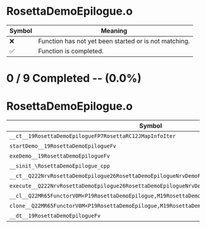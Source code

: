 # RosettaDemoEpilogue.o
| Symbol | Meaning 
| ------------- | ------------- 
| :x: | Function has not yet been started or is not matching. 
| :white_check_mark: | Function is completed. 


# 0 / 9 Completed -- (0.0%)
# RosettaDemoEpilogue.o
| Symbol | Decompiled? |
| ------------- | ------------- |
| `__ct__19RosettaDemoEpilogueFP7RosettaRC12JMapInfoIter` | :x: |
| `startDemo__19RosettaDemoEpilogueFv` | :x: |
| `exeDemo__19RosettaDemoEpilogueFv` | :x: |
| `__sinit_\RosettaDemoEpilogue_cpp` | :x: |
| `__ct__Q222NrvRosettaDemoEpilogue26RosettaDemoEpilogueNrvDemoFv` | :x: |
| `execute__Q222NrvRosettaDemoEpilogue26RosettaDemoEpilogueNrvDemoCFP5Spine` | :x: |
| `__cl__Q22MR65FunctorV0M<P19RosettaDemoEpilogue,M19RosettaDemoEpilogueFPCvPv_v>CFv` | :x: |
| `clone__Q22MR65FunctorV0M<P19RosettaDemoEpilogue,M19RosettaDemoEpilogueFPCvPv_v>CFP7JKRHeap` | :x: |
| `__dt__19RosettaDemoEpilogueFv` | :x: |

